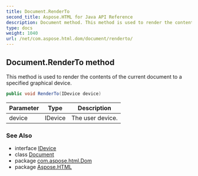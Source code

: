 ```yaml
---
title: Document.RenderTo
second_title: Aspose.HTML for Java API Reference
description: Document method. This method is used to render the contents of the current document to a specified graphical device
type: docs
weight: 1040
url: /net/com.aspose.html.dom/document/renderto/
---
```

## Document.RenderTo method

This method is used to render the contents of the current document to a specified graphical device.

```java
public void RenderTo(IDevice device)
```

| Parameter | Type | Description |
| --- | --- | --- |
| device | IDevice | The user device. |

### See Also

* interface [IDevice](../../../com.aspose.html.rendering/idevice/)
* class [Document](../)
* package [com.aspose.html.Dom](../../document/)
* package [Aspose.HTML](../../../)
